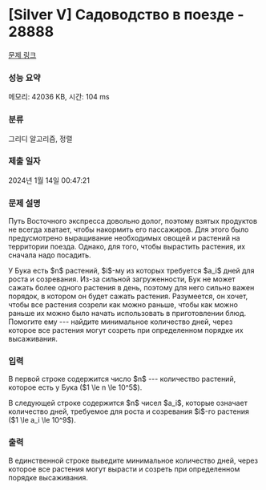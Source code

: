 # [Silver V] Садоводство в поезде - 28888 

[문제 링크](https://www.acmicpc.net/problem/28888) 

### 성능 요약

메모리: 42036 KB, 시간: 104 ms

### 분류

그리디 알고리즘, 정렬

### 제출 일자

2024년 1월 14일 00:47:21

### 문제 설명

<p>Путь Восточного экспресса довольно долог, поэтому взятых продуктов не всегда хватает, чтобы накормить его пассажиров. Для этого было предусмотрено выращивание необходимых овощей и растений на территории поезда. Однако, для того, чтобы вырастить растения, их сначала надо посадить. </p>

<p>У Бука есть $n$ растений, $i$-му из которых требуется $a_i$ дней для роста и созревания. Из-за сильной загруженности, Бук не может сажать более одного растения в день, поэтому для него сильно важен порядок, в котором он будет сажать растения. Разумеется, он хочет, чтобы все растения созрели как можно раньше, чтобы как можно раньше их можно было начать использовать в приготовлении блюд. Помогите ему --- найдите минимальное количество дней, через которое все растения могут созреть при определенном порядке их высаживания.</p>

### 입력 

 <p>В первой строке содержится число $n$ --- количество растений, которое есть у Бука ($1 \le n \le 10^5$).</p>

<p>В следующей строке содержится $n$ чисел $a_i$, которые означает количество дней, требуемое для роста и созревания $i$-го растения ($1 \le a_i \le 10^9$). </p>

### 출력 

 <p>В единственной строке выведите минимальное количество дней, через которое все растения могут вырасти и созреть при определенном порядке высаживания.</p>

